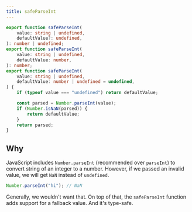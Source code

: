 ```yaml
---
title: safeParseInt
---
```


```ts
export function safeParseInt(
	value: string | undefined,
	defaultValue?: undefined,
): number | undefined;
export function safeParseInt(
	value: string | undefined,
	defaultValue: number,
): number;
export function safeParseInt(
	value: string | undefined,
	defaultValue: number | undefined = undefined,
) {
	if (typeof value === "undefined") return defaultValue;

	const parsed = Number.parseInt(value);
	if (Number.isNaN(parsed)) {
		return defaultValue;
	}
	return parsed;
}
```

## Why

JavaScript includes `Number.parseInt` (recommended over `parseInt`) to convert string of an integer to a number. However, if we passed an invalid value, we will get `NaN` instead of `undefined`.

```ts
Number.parseInt("hi"); // NaN
```

Generally, we wouldn't want that. On top of that, the `safeParseInt` function adds support for a fallback value. And it's type-safe.